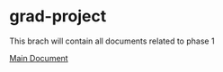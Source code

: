 # grad-project
This brach will contain all documents related to phase 1 

<a href="https://docs.google.com/document/d/1fgAQWGQO7OWE96BA5piTJjJEburH456XkFD3CBUnV1g/edit?tab=t.9pxjfkks7obd#heading=h.jo5opbmj6haa">Main Document</a>
